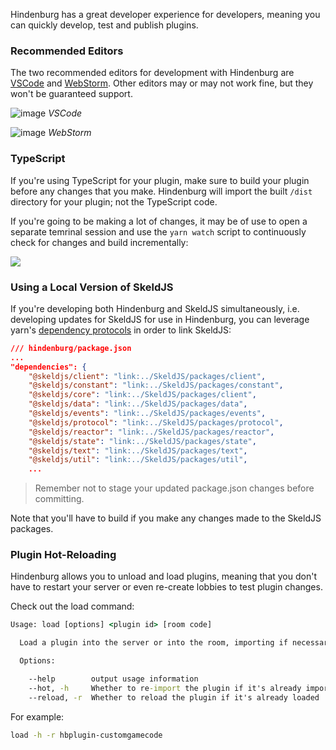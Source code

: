 Hindenburg has a great developer experience for developers, meaning you can quickly develop, test and publish plugins.

### Recommended Editors
The two recommended editors for development with Hindenburg are [VSCode](https://code.visualstudio.com/) and [WebStorm](https://www.jetbrains.com/webstorm/). Other editors may or may not work fine, but they won't be guaranteed support.

![image](https://user-images.githubusercontent.com/60631511/144727802-3adf2f70-a99d-41cd-b748-47dc791ab651.png)
_VSCode_

![image](https://user-images.githubusercontent.com/60631511/144727971-9433dcd7-4f92-4396-b789-b0707a22ed08.png)
_WebStorm_

### TypeScript
If you're using TypeScript for your plugin, make sure to build your plugin before any changes that you make. Hindenburg will import the built `/dist` directory for your plugin; not the TypeScript code.

If you're going to be making a lot of changes, it may be of use to open a separate temrinal session and use the `yarn watch` script to continuously check for changes and build incrementally:

![](https://i.imgur.com/PSd6JnS.gif)

### Using a Local Version of SkeldJS
If you're developing both Hindenburg and SkeldJS simultaneously, i.e. developing updates for SkeldJS for use in Hindenburg, you can leverage yarn's [dependency protocols](https://yarnpkg.com/features/protocols) in order to link SkeldJS:

```json
/// hindenburg/package.json
...
"dependencies": {
    "@skeldjs/client": "link:../SkeldJS/packages/client",
    "@skeldjs/constant": "link:../SkeldJS/packages/constant",
    "@skeldjs/core": "link:../SkeldJS/packages/client",
    "@skeldjs/data": "link:../SkeldJS/packages/data",
    "@skeldjs/events": "link:../SkeldJS/packages/events",
    "@skeldjs/protocol": "link:../SkeldJS/packages/protocol",
    "@skeldjs/reactor": "link:../SkeldJS/packages/reactor",
    "@skeldjs/state": "link:../SkeldJS/packages/state",
    "@skeldjs/text": "link:../SkeldJS/packages/text",
    "@skeldjs/util": "link:../SkeldJS/packages/util",
    ...
```

> Remember not to stage your updated package.json changes before committing.

Note that you'll have to build if you make any changes made to the SkeldJS packages.

### Plugin Hot-Reloading
Hindenburg allows you to unload and load plugins, meaning that you don't have to restart your server or even re-create lobbies to test plugin changes.

Check out the load command:
```bat
Usage: load [options] <plugin id> [room code]

  Load a plugin into the server or into the room, importing if necessary, pass 'all' into 'plugin id' to load all plugins.

  Options:

    --help        output usage information
    --hot, -h     Whether to re-import the plugin if it's already imported
    --reload, -r  Whether to reload the plugin if it's already loaded
```

For example:

```sh
load -h -r hbplugin-customgamecode
```
